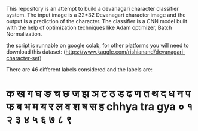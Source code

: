 This repository is an attempt to build a devanagari character classifier system. The input image is a 32*32 Devanagari character image and the output is a prediction of the character. 
The classifier is a CNN model built with the help of optimization techniques like Adam optimizer, Batch Normalization.

the script is runnable on google colab, for other platforms you will need to download this dataset: (https://www.kaggle.com/rishianand/devanagari-character-set)


There are 46 different labels considered and the labels are:

# क ख ग घ ङ च छ ज झ ञ ट ठ ड ढ ण त थ द ध न प फ ब भ म य र ल व श ष स ह chhya tra gya ० १ २ ३ ४ ५ ६ ७ ८ ९
